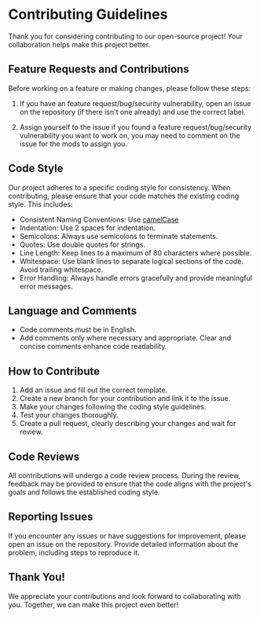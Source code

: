 # Contributing Guidelines

Thank you for considering contributing to our open-source project! Your collaboration helps make this project better.

## Feature Requests and Contributions

Before working on a feature or making changes, please follow these steps:

1. If you have an feature request/bug/security vulnerability, open an issue on the repository (if there isn't one already) and use the correct label.

2. Assign yourself to the issue if you found a feature request/bug/security vulnerability you want to work on, you may need to comment on the issue for the mods to assign you.

## Code Style

Our project adheres to a specific coding style for consistency. When contributing, please ensure that your code matches the existing coding style. This includes:


- Consistent Naming Conventions: Use [camelCase](https://en.wikipedia.org/wiki/Camel_case)
- Indentation: Use 2 spaces for indentation.
- Semicolons: Always use semicolons to terminate statements.
- Quotes: Use double quotes for strings.
- Line Length: Keep lines to a maximum of 80 characters where possible.
- Whitespace: Use blank lines to separate logical sections of the code. Avoid trailing whitespace.
- Error Handling: Always handle errors gracefully and provide meaningful error messages.

## Language and Comments

- Code comments must be in English.
- Add comments only where necessary and appropriate. Clear and concise comments enhance code readability.

## How to Contribute

1. Add an issue and fill out the correct template.
2. Create a new branch for your contribution and link it to the issue.
3. Make your changes following the coding style guidelines.
4. Test your changes thoroughly.
5. Create a pull request, clearly describing your changes and wait for review.

## Code Reviews

All contributions will undergo a code review process. During the review, feedback may be provided to ensure that the code aligns with the project's goals and follows the established coding style.

## Reporting Issues

If you encounter any issues or have suggestions for improvement, please open an issue on the repository. Provide detailed information about the problem, including steps to reproduce it.

## Thank You!

We appreciate your contributions and look forward to collaborating with you. Together, we can make this project even better!
